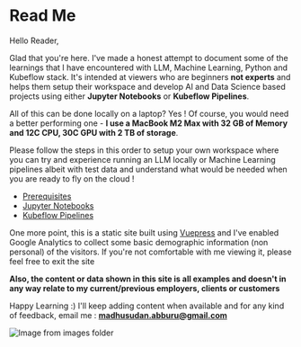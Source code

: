 # Read Me

Hello Reader, 

Glad that you're here. I've made a honest attempt to document some of the learnings that I have encountered with LLM, Machine Learning, Python and Kubeflow stack. It's intended at viewers who are beginners **not experts** and helps them setup their workspace and develop AI and Data Science based projects using either **Jupyter Notebooks** or **Kubeflow Pipelines**. 

All of this can be done locally on a laptop? Yes ! Of course, you would need a better performing one - **I use a MacBook M2 Max with 32 GB of Memory and 12C CPU, 30C GPU with 2 TB of storage**.

Please follow the steps in this order to setup your own workspace where you can try and experience running an LLM locally or Machine Learning pipelines albeit with test data and understand what would be needed when you are ready to fly on the cloud !

- [Prerequisites](../guide/prerequisites/README.md)
- [Jupyter Notebooks](../guide/notebooks/README.md)
- [Kubeflow Pipelines](../guide/pipelines/README.md)

One more point, this is a static site built using [Vuepress](https://v1.vuepress.vuejs.org/) and I've enabled Google Analytics to collect some basic demographic information (non personal) of the visitors. If you're not comfortable with me viewing it, please feel free to exit the site

**Also, the content or data shown in this site is all examples and doesn't in any way relate to my current/previous employers, clients or customers**

Happy Learning :) I'll keep adding content when available and for any kind of feedback, email me :  **madhusudan.abburu@gmail.com**

![Image from images folder](~@source/images/intro/myphoto.jpeg)